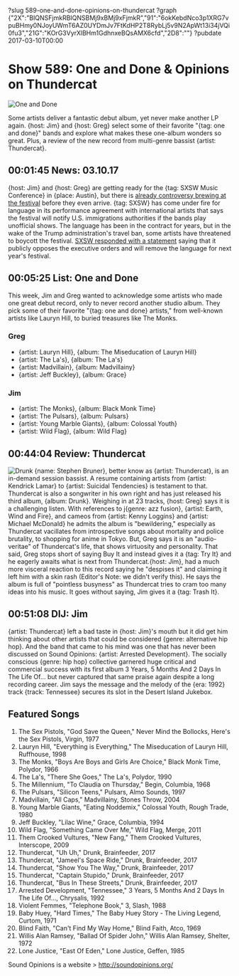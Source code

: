 ?slug 589-one-and-done-opinions-on-thundercat
?graph {"2X":"BIQNSFjmkRBIQNSBMj9xBMj9xFjmkR","91":"6okKebdNco3p1XRG7vpuBHmy0NJoyUWmT6AZ0UYDmJv7FtKdHP2T8RybLj5v9N2ApWt13i34jVQi0fu3","21G":"KOrG3VyrXlBHm1GdhnxeBQsAMX6cfd","2D8":""}
?pubdate 2017-03-10T00:00

# Show 589: One and Done & Opinions on Thundercat

![One and Done](https://static.soundopinions.org/images/2017/oneanddone_web.jpg)

Some artists deliver a fantastic debut album, yet never make another LP again. {host: Jim} and {host: Greg} select some of their favorite "{tag: one and done}" bands and explore what makes these one-album wonders so great. Plus, a review of the new record from multi-genre bassist {artist: Thundercat}.

## 00:01:45 News: 03.10.17
{host: Jim} and {host: Greg} are getting ready for the {tag: SXSW Music Conference} in {place: Austin}, but there is [already controversy brewing at the festival](http://www.chicagotribune.com/entertainment/music/ct-sxsw-to-amend-immigration-policy-20170303-column.html) before they even arrive. {tag: SXSW} has come under fire for language in its performance agreement with international artists that says the festival will notify U.S. immigrations authorities if the bands play unofficial shows. The language has been in the contract for years, but in the wake of the Trump administration's travel ban, some artists have threatened to boycott the festival. [SXSW responded with a statement](https://www.sxsw.com/sxsw-statement-regarding-commitment-international-artists/) saying that it publicly opposes the executive orders and will remove the language for next year's festival.

## 00:05:25 List: One and Done
This week, Jim and Greg wanted to acknowledge some artists who made one great debut record, only to never record another studio album. They pick some of their favorite "{tag: one and done} artists," from well-known artists like Lauryn Hill, to buried treasures like The Monks.
### Greg
- {artist: Lauryn Hill}, {album: The Miseducation of Lauryn Hill}
- {artist: The La's}, {album: The La's}
- {artist: Madvillain}, {album: Madvillainy}
- {artist: Jeff Buckley}, {album: Grace}

### Jim
- {artist: The Monks}, {album: Black Monk Time}
- {artist: The Pulsars}, {album: Pulsars}
- {artist: Young Marble Giants}, {album: Colossal Youth}
- {artist: Wild Flag}, {album: Wild Flag}



## 00:44:04 Review: Thundercat
![Drunk](https://static.soundopinions.org/assets/589/21G0.jpg)
  {name: Stephen Bruner}, better know as {artist: Thundercat}, is an in-demand session bassist. A resume containing artists from {artist: Kendrick Lamar} to {artist: Suicidal Tendencies} is testament to that. Thundercat is also a songwriter in his own right and has just released his third album, {album: Drunk}. Weighing in at 23 tracks, {host: Greg} says it is a challenging listen. With references to j{genre: azz fusion}, {artist: Earth, Wind and Fire}, and cameos from {artist: Kenny Loggins} and {artist: Michael McDonald} he admits the album is "bewildering," especially as Thundercat vacillates from introspective songs about mortality and police brutality, to shopping for anime in Tokyo. But, Greg says it is an "audio-veritae" of Thundercat's life, that shows virtuosity and personality. That said, Greg stops short of saying Buy It and instead gives it a {tag: Try It} and he eagerly awaits what is next from Thundercat.{host:  Jim}, had a much more visceral reaction to this record saying he "despises it" and claiming it left him with a skin rash (Editor's Note: we didn't verify this). He says the album is full of "pointless busyness" as Thundercat tries to cram too many ideas into his music. It goes without saying, Jim gives it a {tag: Trash It}. 


## 00:51:08 DIJ: Jim
{artist: Thundercat} left a bad taste in {host: Jim}'s mouth but it did get him thinking about other artists that could be considered {genre: alternative hip hop}. And the band that came to his mind was one that has never been discussed on Sound Opinions: {artist: Arrested Development}. The socially conscious {genre: hip hop} collective garnered huge critical and commercial success with its first album 3 Years, 5 Months And 2 Days In The Life Of… but never captured that same praise again despite a long recording career.  Jim says the message and the melody of the {era: 1992} track {track: Tennessee} secures its slot in the Desert Island Jukebox. 


## Featured Songs

1. The Sex Pistols, "God Save the Queen," Never Mind the Bollocks, Here's the Sex Pistols, Virgin, 1977
1. Lauryn Hill, "Everything is Everything," The Miseducation of Lauryn Hill, Ruffhouse, 1998
1. The Monks, "Boys Are Boys and Girls Are Choice," Black Monk Time, Polydor, 1966
1. The La's, "There She Goes," The La's, Polydor, 1990
1. The Millennium, "To Claudia on Thursday," Begin, Columbia, 1968
1. The Pulsars, "Silicon Teens," Pulsars, Almo Sounds, 1997
1. Madvillain, "All Caps," Madvillainy, Stones Throw, 2004
1. Young Marble Giants, "Eating Noddemix," Colossal Youth, Rough Trade, 1980
1. Jeff Buckley, "Lilac Wine," Grace, Columbia, 1994
1. Wild Flag, "Something Came Over Me," Wild Flag, Merge, 2011
1. Them Crooked Vultures, "New Fang," Them Crooked Vultures, Interscope, 2009
1. Thundercat, "Uh Uh," Drunk, Brainfeeder, 2017
1. Thundercat, "Jameel's Space Ride," Drunk, Brainfeeder, 2017
1. Thundercat, "Show You The Way," Drunk, Brainfeeder, 2017
1. Thundercat, "Captain Stupido," Drunk, Brainfeeder, 2017
1. Thundercat, "Bus In These Streets," Drunk, Brainfeeder, 2017
1. Arrested Development, "Tennessee," 3 Years, 5 Months And 2 Days In The Life Of..., Chrysalis, 1992
1. Violent Femmes, "Telephone Book," 3, Slash, 1988
1. Baby Huey, "Hard Times," The Baby Huey Story - The Living Legend, Curtom, 1971
1. Blind Faith, "Can't Find My Way Home," Blind Faith, Atco, 1969
1. Willis Alan Ramsey, "Ballad Of Spider John," Willis Alan Ramsey, Shelter, 1972
1. Lone Justice, "East Of Eden," Lone Justice, Geffen, 1985




Sound Opinions is a website > http://soundopinions.org/